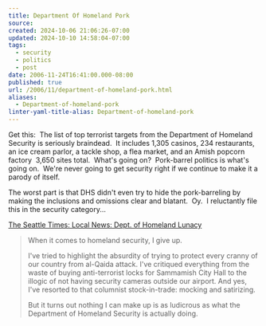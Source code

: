 ```yaml
---
title: Department Of Homeland Pork
source: 
created: 2024-10-06 21:06:26-07:00
updated: 2024-10-10 14:58:04-07:00
tags:
  - security
  - politics
  - post
date: 2006-11-24T16:41:00.000-08:00
published: true
url: /2006/11/department-of-homeland-pork.html
aliases:
  - Department-of-homeland-pork
linter-yaml-title-alias: Department-of-homeland-pork
---
```



Get this:  The list of top terrorist targets from the Department of Homeland Security is seriously braindead.  It includes 1,305 casinos, 234 restaurants, an ice cream parlor, a tackle shop, a flea market, and an Amish popcorn factory  3,650 sites total.  What's going on?  Pork-barrel politics is what's going on.  We're never going to get security right if we continue to make it a parody of itself.  
  
The worst part is that DHS didn't even try to hide the pork-barreling by making the inclusions and omissions clear and blatant.  Oy.  I reluctantly file this in the security category...  
  
[The Seattle Times: Local News: Dept. of Homeland Lunacy](http://seattletimes.nwsource.com/html/localnews/2003123566_danny13.html)  

> When it comes to homeland security, I give up.  
>   
> I've tried to highlight the absurdity of trying to protect every cranny of our country from al-Qaida attack. I've critiqued everything from the waste of buying anti-terrorist locks for Sammamish City Hall to the illogic of not having security cameras outside our airport. And yes, I've resorted to that columnist stock-in-trade: mocking and satirizing.  
>   
> But it turns out nothing I can make up is as ludicrous as what the Department of Homeland Security is actually doing.